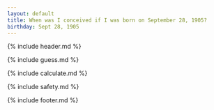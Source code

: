```yaml
---
layout: default
title: When was I conceived if I was born on September 28, 1905?
birthday: Sept 28, 1905
---
```


{% include header.md %}

{% include guess.md %}

{% include calculate.md %}

{% include safety.md %}

{% include footer.md %}



